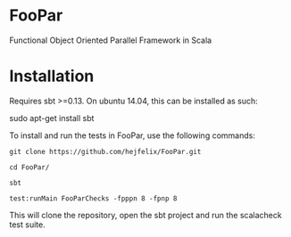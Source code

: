 FooPar
======

Functional Object Oriented Parallel Framework in Scala


Installation
======
Requires sbt >=0.13. On ubuntu 14.04, 
this can be installed as such:

sudo apt-get install sbt


To install and run the tests in FooPar, use the following commands:

```
git clone https://github.com/hejfelix/FooPar.git

cd FooPar/

sbt

test:runMain FooParChecks -fpppn 8 -fpnp 8 
```


This will clone the repository, open the sbt project and run the scalacheck 
test suite.
